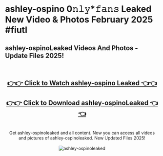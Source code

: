 # ashley-ospino 0𝚗𝚕𝚢*𝚏𝚊𝚗𝚜 Leaked New Video & Photos February 2025 #fiutl

<h2>ashley-ospinoLeaked Videos And Photos - Update Files 2025!</h2>
<br>
<div align="center">
<h2><a href="https://mediaupload.pro?title=ashley-ospino&ref=11F" rel="nofollow">👉👉 Click to Watch ashley-ospino Leaked 👈👈</a></h2>
<h2><a href="https://mediaupload.pro?title=ashley-ospino&ref=11F" rel="nofollow">👉👉 Click to Download ashley-ospinoLeaked 👈👈</a></h2>
<br>
Get ashley-ospinoleaked and all content. Now you can access all videos and pictures of ashley-ospinoleaked. New Updated Files 2025!
<br>
<br>
<a href="https://mediaupload.pro?title=ashley-ospino&ref=11F" rel="nofollow" data-target="animated-image.originalLink"><img src="https://i.ibb.co/Gkj2r4b/banner.png" alt="ashley-ospinoleaked" style="max-width: 100%; display: inline-block;" data-target="animated-image.originalImage"></a>
</div>
<br>

